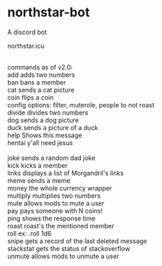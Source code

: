 # northstar-bot
A discord bot

northstar.icu

<br>commands as of v2.0:
<br>add       adds two numbers
<br>ban       bans a member
<br>cat       sends a cat picture
<br>coin      flips a coin
<br>config    options: filter, muterole, people to not roast
<br>divide    divides two numbers
<br>dog       sends a dog picture
<br>duck      sends a picture of a duck
<br>help      Shows this message
<br>hentai    y'all need jesus
<br><br>joke      sends a random dad joke
<br>kick      kicks a member
<br>links     displays a list of Morgandril's links
<br>meme      sends a meme
<br>money     the whole currency wrapper
<br>multiply  multiplies two numbers
<br>mute      allows mods to mute a user
<br>pay       pays someone with N coins!
<br>ping      shows the response time
<br>roast     roast's the mentioned member
<br>roll      ex: .roll 1d6
<br>snipe     gets a record of the last deleted message
<br>stackstat gets the status of stackoverflow
<br>unmute    allows mods to unmute a user
